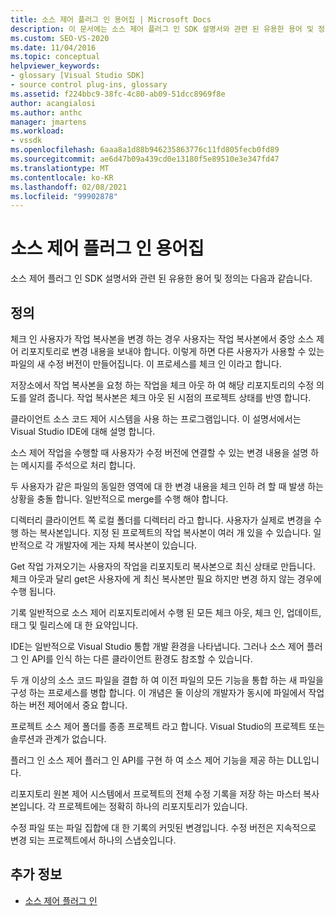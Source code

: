 ```yaml
---
title: 소스 제어 플러그 인 용어집 | Microsoft Docs
description: 이 문서에는 소스 제어 플러그 인 SDK 설명서와 관련 된 유용한 용어 및 정의가 포함 되어 있습니다.
ms.custom: SEO-VS-2020
ms.date: 11/04/2016
ms.topic: conceptual
helpviewer_keywords:
- glossary [Visual Studio SDK]
- source control plug-ins, glossary
ms.assetid: f224bbc9-38fc-4c80-ab09-51dcc8969f8e
author: acangialosi
ms.author: anthc
manager: jmartens
ms.workload:
- vssdk
ms.openlocfilehash: 6aaa8a1d88b946235863776c11fd805fecb0fd89
ms.sourcegitcommit: ae6d47b09a439cd0e13180f5e89510e3e347fd47
ms.translationtype: MT
ms.contentlocale: ko-KR
ms.lasthandoff: 02/08/2021
ms.locfileid: "99902878"
---
```

# <a name="source-control-plug-in-glossary"></a>소스 제어 플러그 인 용어집
소스 제어 플러그 인 SDK 설명서와 관련 된 유용한 용어 및 정의는 다음과 같습니다.

## <a name="definitions"></a>정의
 체크 인 사용자가 작업 복사본을 변경 하는 경우 사용자는 작업 복사본에서 중앙 소스 제어 리포지토리로 변경 내용을 보내야 합니다. 이렇게 하면 다른 사용자가 사용할 수 있는 파일의 새 수정 버전이 만들어집니다. 이 프로세스를 체크 인 이라고 합니다.

 저장소에서 작업 복사본을 요청 하는 작업을 체크 아웃 하 여 해당 리포지토리의 수정 의도를 알려 줍니다. 작업 복사본은 체크 아웃 된 시점의 프로젝트 상태를 반영 합니다.

 클라이언트 소스 코드 제어 시스템을 사용 하는 프로그램입니다. 이 설명서에서는 Visual Studio IDE에 대해 설명 합니다.

 소스 제어 작업을 수행할 때 사용자가 수정 버전에 연결할 수 있는 변경 내용을 설명 하는 메시지를 주석으로 처리 합니다.

 두 사용자가 같은 파일의 동일한 영역에 대 한 변경 내용을 체크 인하 려 할 때 발생 하는 상황을 충돌 합니다. 일반적으로 merge를 수행 해야 합니다.

 디렉터리 클라이언트 쪽 로컬 폴더를 디렉터리 라고 합니다. 사용자가 실제로 변경을 수행 하는 복사본입니다. 지정 된 프로젝트의 작업 복사본이 여러 개 있을 수 있습니다. 일반적으로 각 개발자에 게는 자체 복사본이 있습니다.

 Get 작업 가져오기는 사용자의 작업을 리포지토리 복사본으로 최신 상태로 만듭니다. 체크 아웃과 달리 get은 사용자에 게 최신 복사본만 필요 하지만 변경 하지 않는 경우에 수행 됩니다.

 기록 일반적으로 소스 제어 리포지토리에서 수행 된 모든 체크 아웃, 체크 인, 업데이트, 태그 및 릴리스에 대 한 요약입니다.

 IDE는 일반적으로 Visual Studio 통합 개발 환경을 나타냅니다. 그러나 소스 제어 플러그 인 API를 인식 하는 다른 클라이언트 환경도 참조할 수 있습니다.

 두 개 이상의 소스 코드 파일을 결합 하 여 이전 파일의 모든 기능을 통합 하는 새 파일을 구성 하는 프로세스를 병합 합니다. 이 개념은 둘 이상의 개발자가 동시에 파일에서 작업 하는 버전 제어에서 중요 합니다.

 프로젝트 소스 제어 폴더를 종종 프로젝트 라고 합니다. Visual Studio의 프로젝트 또는 솔루션과 관계가 없습니다.

 플러그 인 소스 제어 플러그 인 API를 구현 하 여 소스 제어 기능을 제공 하는 DLL입니다.

 리포지토리 원본 제어 시스템에서 프로젝트의 전체 수정 기록을 저장 하는 마스터 복사본입니다. 각 프로젝트에는 정확히 하나의 리포지토리가 있습니다.

 수정 파일 또는 파일 집합에 대 한 기록의 커밋된 변경입니다. 수정 버전은 지속적으로 변경 되는 프로젝트에서 하나의 스냅숏입니다.

## <a name="see-also"></a>추가 정보
- [소스 제어 플러그 인](../extensibility/source-control-plug-ins.md)
